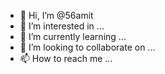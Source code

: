 - 👋 Hi, I’m @56amit
- 👀 I’m interested in ...
- 🌱 I’m currently learning ...
- 💞️ I’m looking to collaborate on ...
- 📫 How to reach me ...

<!---
56amit/56amit is a ✨ special ✨ repository because its `README.md` (this file) appears on your GitHub profile.
You can click the Preview link to take a look at your changes.
--->
